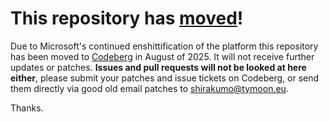 # This repository has [moved](https://shinmera.com/projects/documentation-utils)!
Due to Microsoft's continued enshittification of the platform this repository has been moved to [Codeberg](https://shinmera.com/projects/documentation-utils) in August of 2025. It will not receive further updates or patches. **Issues and pull requests will not be looked at here either**, please submit your patches and issue tickets on Codeberg, or send them directly via good old email patches to [shirakumo@tymoon.eu](mailto:shirakumo@tymoon.eu).

Thanks.